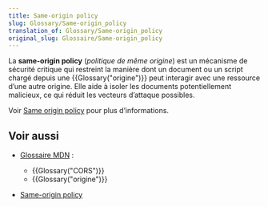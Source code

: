 ```yaml
---
title: Same-origin policy
slug: Glossary/Same-origin_policy
translation_of: Glossary/Same-origin_policy
original_slug: Glossaire/Same-origin_policy
---
```

La **same-origin policy** (_politique de même origine_) est un mécanisme de sécurité critique qui restreint la manière dont un document ou un script chargé depuis une {{Glossary("origine")}} peut interagir avec une ressource d’une autre origine. Elle aide à isoler les documents potentiellement malicieux, ce qui réduit les vecteurs d’attaque possibles.

Voir [Same origin policy](/fr/docs/Web/Security/Same_origin_policy_for_JavaScript) pour plus d’informations.

## Voir aussi

- [Glossaire MDN](/fr/docs/Glossary)&nbsp;:

  - {{Glossary("CORS")}}
  - {{Glossary("origine")}}

- [Same-origin policy](/fr/docs/Web/JavaScript/Same_origin_policy_for_JavaScript)
